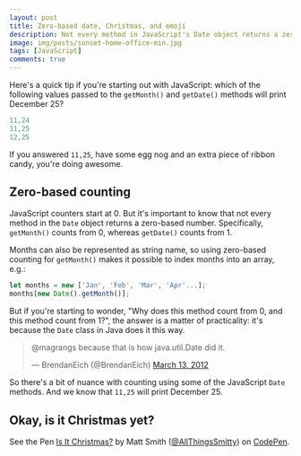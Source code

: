 ```yaml
---
layout: post
title: Zero-based date, Christmas, and emoji
description: Not every method in JavaScript's Date object returns a zero-based number. This tip will help uou...
image: img/posts/sunset-home-office-min.jpg
tags: [JavaScript]
comments: true
---
```


Here's a quick tip if you're starting out with JavaScript: which of the following values passed to the `getMonth()` and `getDate()` methods will print December 25?

```javascript
11,24
11,25
12,25
```

If you answered `11,25`, have some egg nog and an extra piece of ribbon candy, you're doing awesome.

## Zero-based counting

JavaScript counters start at 0. But it's important to know that not every method in the `Date` object returns a zero-based number. Specifically, `getMonth()` counts from 0, whereas `getDate()` counts from 1.

Months can also be represented as string name, so using zero-based counting for `getMonth()` makes it possible to index months into an array, e.g.:

```javascript
let months = new ['Jan', 'Feb', 'Mar', 'Apr'...];
months[new Date().getMonth()];
```

But if you're starting to wonder, "Why does this method count from 0, and this method count from 1?", the answer is a matter of practicality: it's because the `Date` class in Java does it this way.

<div class="embed">
  <blockquote class="twitter-tweet tw-align-center" data-lang="en"><p lang="en" dir="ltr">@magrangs because that is how java.util.Date did it.</p>&mdash; BrendanEich (@BrendanEich) <a href="https://twitter.com/BrendanEich/status/179610205317902337">March 13, 2012</a></blockquote>
  <script async src="//platform.twitter.com/widgets.js" charset="utf-8"></script>
</div>

So there's a bit of nuance with counting using some of the JavaScript `Date` methods. And we know that `11,25` will print December 25.

## Okay, is it Christmas yet?

<div class="embed">
  <p data-height="450" data-theme-id="0" data-slug-hash="MbppLg" data-default-tab="result" data-user="AllThingsSmitty" data-embed-version="2" data-pen-title="Is It Christmas?" class="codepen">See the Pen <a href="http://codepen.io/AllThingsSmitty/pen/MbppLg/">Is It Christmas?</a> by Matt Smith (<a href="http://codepen.io/AllThingsSmitty">@AllThingsSmitty</a>) on <a href="http://codepen.io">CodePen</a>.</p>
  <script async src="https://production-assets.codepen.io/assets/embed/ei.js"></script>
</div>